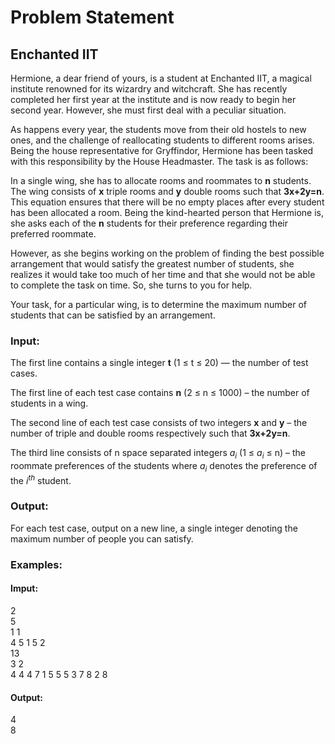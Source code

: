 # Problem Statement
## Enchanted IIT

Hermione, a dear friend of yours, is a student at Enchanted IIT, a magical institute renowned for its wizardry and witchcraft. She has recently completed her first year at the institute and is now ready to begin her second year. However, she must first deal with a peculiar situation.

As happens every year, the students move from their old hostels to new ones, and the challenge of reallocating students to different rooms arises. Being the house representative for Gryffindor, Hermione has been tasked with this responsibility by the House Headmaster. The task is as follows:

In a single wing, she has to allocate rooms and roommates to **n** students. The wing consists of **x** triple rooms and **y** double rooms such that **3x+2y=n**. This equation ensures that there will be no empty places after every student has been allocated a room. Being the kind-hearted person that Hermione is, she asks each of the **n** students for their preference regarding their preferred roommate.

However, as she begins working on the problem of finding the best possible arrangement that would satisfy the greatest number of students, she realizes it would take too much of her time and that she would not be able to complete the task on time. So, she turns to you for help.

Your task, for a particular wing, is to determine the maximum number of students that can be satisfied by an arrangement.

### Input:
The first line contains a single integer __t__ (1 $\le$ t $\le$ 20) — the number of test cases.

The first line of each test case contains **n** (2 $\le$ n $\le$ 1000) – the number of students in a wing.

The second line of each test case consists of two integers **x** and **y** – the number of triple and double rooms respectively such that **3x+2y=n**.

The third line consists of n space separated integers $a_{i}$ (1 $\le$ $a_{i}$ $\le$ n) – the roommate preferences of the students where $a_{i}$ denotes the preference of the $i^{th}$ student.

### Output:
For each test case, output on a new line, a single integer denoting the maximum number of people you can satisfy.

### Examples:
#### Imput:
2<br>
5<br>
1 1<br>
4 5 1 5 2<br>
13<br>
3 2<br>
4 4 4 7 1 5 5 5 3 7 8 2 8<br>

#### Output:
4<br>
8


